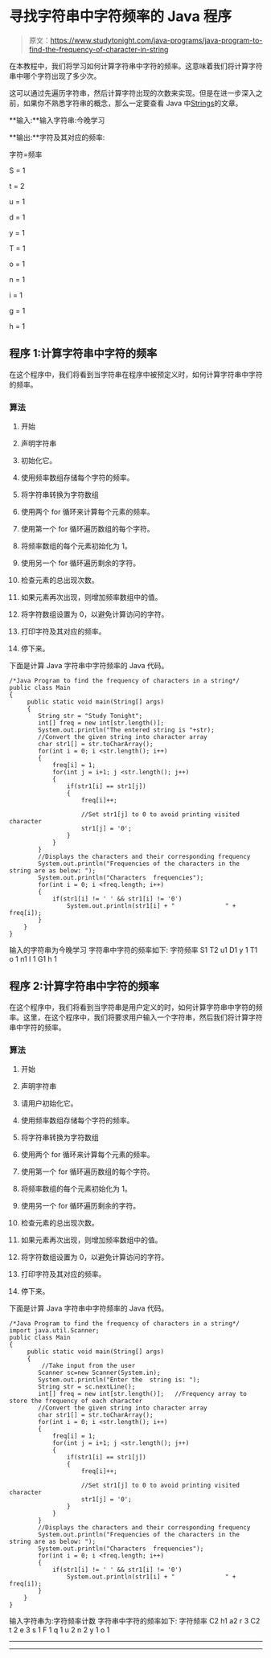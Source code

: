 # 寻找字符串中字符频率的 Java 程序

> 原文：<https://www.studytonight.com/java-programs/java-program-to-find-the-frequency-of-character-in-string>

在本教程中，我们将学习如何计算字符串中字符的频率。这意味着我们将计算字符串中哪个字符出现了多少次。

这可以通过先遍历字符串，然后计算字符出现的次数来实现。但是在进一步深入之前，如果你不熟悉字符串的概念，那么一定要查看 Java 中[Strings](https://www.studytonight.com/java/string-handling-in-java.php)的文章。

**输入:**输入字符串:今晚学习

**输出:**字符及其对应的频率:

字符=频率

S = 1

t = 2

u = 1

d = 1

y = 1

T = 1

o = 1

n = 1

i = 1

g = 1

h = 1

## 程序 1:计算字符串中字符的频率

在这个程序中，我们将看到当字符串在程序中被预定义时，如何计算字符串中字符的频率。

### 算法

1.  开始

2.  声明字符串

3.  初始化它。

4.  使用频率数组存储每个字符的频率。

5.  将字符串转换为字符数组

6.  使用两个 for 循环来计算每个元素的频率。

7.  使用第一个 for 循环遍历数组的每个字符。

8.  将频率数组的每个元素初始化为 1。

9.  使用另一个 for 循环遍历剩余的字符。

10.  检查元素的总出现次数。

11.  如果元素再次出现，则增加频率数组中的值。

12.  将字符数组设置为 0，以避免计算访问的字符。

13.  打印字符及其对应的频率。

14.  停下来。

下面是计算 Java 字符串中字符频率的 Java 代码。

```
/*Java Program to find the frequency of characters in a string*/
public class Main  
{  
     public static void main(String[] args) 
     {  
        String str = "Study Tonight";  
        int[] freq = new int[str.length()];  
        System.out.println("The entered string is "+str);
        //Convert the given string into character array  
        char str1[] = str.toCharArray();            
        for(int i = 0; i <str.length(); i++) 
        {  
            freq[i] = 1;  
            for(int j = i+1; j <str.length(); j++) 
            {  
                if(str1[i] == str1[j])
                {  
                    freq[i]++;  

                    //Set str1[j] to 0 to avoid printing visited character  
                    str1[j] = '0';  
                }  
            }  
        }            
        //Displays the characters and their corresponding frequency  
        System.out.println("Frequencies of the characters in the string are as below: "); 
        System.out.println("Characters  frequencies");  
        for(int i = 0; i <freq.length; i++) 
        {  
            if(str1[i] != ' ' && str1[i] != '0')  
                System.out.println(str1[i] + "              " + freq[i]);  
        }  
    }  
} 
```

输入的字符串为今晚学习
字符串中字符的频率如下:
字符频率
S1
T2
u1
D1
y 1
T1
o 1
n1
I 1
G1
h 1

## 程序 2:计算字符串中字符的频率

在这个程序中，我们将看到当字符串是用户定义的时，如何计算字符串中字符的频率。这里，在这个程序中，我们将要求用户输入一个字符串，然后我们将计算字符串中字符的频率。

### 算法

1.  开始

2.  声明字符串

3.  请用户初始化它。

4.  使用频率数组存储每个字符的频率。

5.  将字符串转换为字符数组

6.  使用两个 for 循环来计算每个元素的频率。

7.  使用第一个 for 循环遍历数组的每个字符。

8.  将频率数组的每个元素初始化为 1。

9.  使用另一个 for 循环遍历剩余的字符。

10.  检查元素的总出现次数。

11.  如果元素再次出现，则增加频率数组中的值。

12.  将字符数组设置为 0，以避免计算访问的字符。

13.  打印字符及其对应的频率。

14.  停下来。

下面是计算 Java 字符串中字符频率的 Java 代码。

```
/*Java Program to find the frequency of characters in a string*/
import java.util.Scanner;
public class Main  
{  
     public static void main(String[] args) 
     {  
         //Take input from the user
        Scanner sc=new Scanner(System.in); 
        System.out.println("Enter the  string is: "); 
        String str = sc.nextLine();         
        int[] freq = new int[str.length()];   //Frequency array to store the frequency of each character
        //Convert the given string into character array  
        char str1[] = str.toCharArray();            
        for(int i = 0; i <str.length(); i++) 
        {  
            freq[i] = 1;  
            for(int j = i+1; j <str.length(); j++) 
            {  
                if(str1[i] == str1[j])
                {  
                    freq[i]++;  

                    //Set str1[j] to 0 to avoid printing visited character  
                    str1[j] = '0';  
                }  
            }  
        }            
        //Displays the characters and their corresponding frequency  
        System.out.println("Frequencies of the characters in the string are as below: "); 
        System.out.println("Characters  frequencies");  
        for(int i = 0; i <freq.length; i++) 
        {  
            if(str1[i] != ' ' && str1[i] != '0')  
                System.out.println(str1[i] + "              " + freq[i]);  
        }  
    }  
} 
```

输入字符串为:字符频率计数
字符串中字符的频率如下:
字符频率
C2
h1
a2
r 3
C2
t 2
e 3
s 1
F 1
q 1
u 2
n 2
y 1
o 1

* * *

* * *